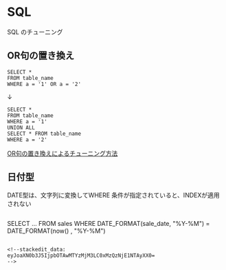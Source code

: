 # SQL

SQL のチューニング

## OR句の置き換え

```
SELECT * 
FROM table_name 
WHERE a = '1' OR a = '2'
```
↓
```
SELECT * 
FROM table_name 
WHERE a = '1'
UNION ALL
SELECT * FROM table_name 
WHERE a = '2'
```

[OR句の置き換えによるチューニング方法](https://oreno-it.info/archives/134)

## 日付型
DATE型は、文字列に変換してWHERE 条件が指定されていると、INDEXが適用されない

```
```
SELECT ...
  FROM sales
 WHERE DATE_FORMAT(sale_date, "%Y-%M")
     = DATE_FORMAT(now()    , "%Y-%M")
```

<!--stackedit_data:
eyJoaXN0b3J5IjpbOTAwMTYzMjM3LC0xMzQzNjE1NTAyXX0=
-->